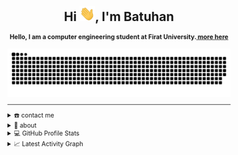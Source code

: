 <div align="center">
<h1 align="center">Hi <img width="35" src="https://github.com/1999AZZAR/1999AZZAR/blob/main/resources/img/waving.gif">, I'm Batuhan</h1>
<h4 align="center">Hello, I am a computer engineering student at Firat University.<a href="https://github.com/BatuhanTurk/Batu/blob/main/Profile.pdf" target="_blank"> more here</a></h4>
</div>

<div align="center">
  <a href="https://1999azzar.github.io/1999AZZAR/">
  <img  src="https://github.com/1999AZZAR/1999AZZAR/blob/main/resources/img/grid-snake.svg"
       alt="snake" /></a>
</div>

-----
<details>
  <summary>☎️ contact me</summary>
<div>
  <samp>
    <h2 align="center">you can reach me by:</h2>
    <p align="center">
      <br/>
      <a href="https://www.linkedin.com/in/batuhan-t%C3%BCrk-6621b118b" target="blank"><img align="center"
         src="https://img.shields.io/badge/linkedin-%231DA1F2.svg?style=for-the-badge&logo=linkedin&logoColor=white"
         alt="Linkedin" height="30"/></a>
      <a href="mailto:batuhanturk444@gmail.com" target="blank"><img align="center"
         src="https://img.shields.io/badge/gmail-EA4335.svg?style=for-the-badge&logo=gmail&logoColor=white"
         alt="Gmail" height="30"/></a>
    </p>
  <p align="center">
      <a href="https://www.instagram.com/_batuhan_turk/" target="blank"><img align="center"
         src="https://img.shields.io/badge/instagram-%23E4405F.svg?style=for-the-badge&logo=Instagram&logoColor=white"
         alt="Instagram" height="30"/></a>
      <a href="https://wa.me/+905469520444" target="blank"><img align="center"
         src="https://img.shields.io/badge/whatsapp-4B7F1.svg?style=for-the-badge&logo=whatsapp&logoColor=white"
         alt="Whatsapp" height="30"/></a>
      <a href="https://twitter.com/Batuhan_turk_" target="blank"><img align="center"
         src="https://img.shields.io/badge/twitter-1DA1F2.svg?style=for-the-badge&logo=twitter&logoColor=white"
         alt="Twitter" height="30"/></a>
      <br>
    </p>
  </samp>
</div>
</details>

<details>
  <summary>🧮 about</summary>
<div>
<samp>
<h2 align="center">About this Account</h2>
 <p align="center">
  <a href="https://github.com/BatuhanTurk" target="blank"><img align="center" 
     src="https://komarev.com/ghpvc/?username=BatuhanTurk&style=for-the-badge&label=PROFILE+VIEWS" height="25"
     alt="views count" /></a>
  <a href="https://batuhanturk.tech/"><img align="center" 
     src="https://img.shields.io/website?down_message=offline&style=for-the-badge&up_message=online&url=https://batuhanturk.tech/" height="25"
     alt="website" /></a>
  </p>
 </samp>
</div>
</details>
  
<details> 
  <summary>💻 GitHub Profile Stats</summary>
  <div>
  <samp>
    <h2 align="center"> Github stats </h2>
      <br/>
    <details open>
  <summary><h3>Languages</h3></summary>
            <p align="center">
        <a href="https://github.com/BatuhanTurk">
          <img src="https://github-readme-stats.vercel.app/api/top-langs/?username=BatuhanTurk&langs_count=6&theme=gruvbox&layout=compact&hide_border=true"
          alt="BatuhanTurk :: overall Top Langs " /></a>
      </p>
        <p align="center">
          <a href="https://github.com/BatuhanTurk">
          <img width="45%" src="https://github-profile-summary-cards.vercel.app/api/cards/repos-per-language?username=BatuhanTurk&theme=gruvbox&layout=compact&hide_border=true"
          alt="BatuhanTurk :: Top Langs by repo" />
          <img width="45%" src="https://github-profile-summary-cards.vercel.app/api/cards/most-commit-language?username=BatuhanTurk&theme=gruvbox&layout=compact&hide_border=true"
          alt="BatuhnTurk :: Top Langs by commit" />
          </a>
        </p>
</details>
    <details open>
  <summary><h3>stasistic</h3></summary>
        <p align="center">
          <a href="https://github.com/BatuhanTurk">
          <img width="49.5%" src="https://github-readme-stats.vercel.app/api?username=BatuhanTurk&show_icons=true&theme=gruvbox&hide_border=true" />
          <img width="49.5%" src="https://github-readme-streak-stats.herokuapp.com/?user=BatuhanTurk&theme=gruvbox&hide_border=true" />
          </a>
       </p>
     <br>
     </samp>
  </div>    
</details>

<details>
  <summary>📈 Latest Activity Graph</summary>
  <samp>
  <br/>
  <h2 align="center"> latest contribution </h2>
<a href="https://github.com/ashutosh00710/github-readme-activity-graph">
  <img alt="Activity Graph" src="https://activity-graph.herokuapp.com/graph/?username=BatuhanTurk&bg_color=000&color=fff&line=00E676&point=fff&hide_border=true" /></a>
<br/>
  </samp>
  </details>
  

  

